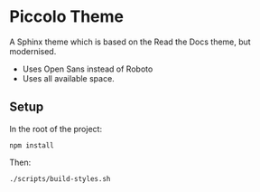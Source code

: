 # Piccolo Theme

A Sphinx theme which is based on the Read the Docs theme, but modernised.

- Uses Open Sans instead of Roboto
- Uses all available space.

## Setup

In the root of the project:

```
npm install
```

Then:

```
./scripts/build-styles.sh
```
